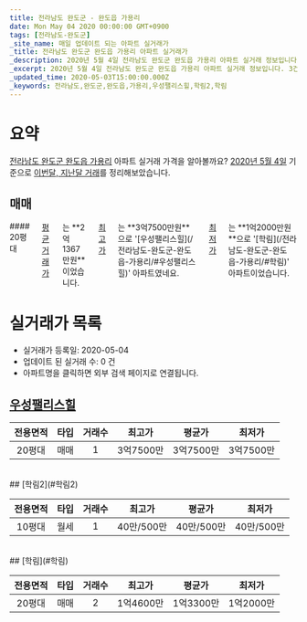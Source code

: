 ```yaml
---
title: 전라남도 완도군 - 완도읍 가용리
date: Mon May 04 2020 00:00:00 GMT+0900
tags: [전라남도-완도군]
_site_name: 매일 업데이트 되는 아파트 실거래가
_title: 전라남도 완도군 완도읍 가용리 아파트 실거래가
_description: 2020년 5월 4일 전라남도 완도군 완도읍 가용리 아파트 실거래 정보입니다. 3건 아파트 정보가 있습니다.
_excerpt: 2020년 5월 4일 전라남도 완도군 완도읍 가용리 아파트 실거래 정보입니다. 3건 아파트 정보가 있습니다.
_updated_time: 2020-05-03T15:00:00.000Z
_keywords: 전라남도,완도군,완도읍,가용리,우성팰리스힐,학림2,학림
---
```





# 요약
<ins>전라남도 완도군 완도읍 가용리</ins> 아파트 실거래 가격을 알아볼까요? <ins>2020년 5월 4일</ins> 기준으로 <ins>이번달, 지난달 거래</ins>를 정리해보았습니다.

## 매매
<div class="container">
<div class="twelve columns" markdown="1">
#### 20평대
<ins>평균 거래가</ins>는 **2억1367만원**이었습니다. <ins>최고가</ins>는 **3억7500만원**으로 '[우성팰리스힐](/전라남도-완도군-완도읍-가용리/#우성팰리스힐)' 아파트였네요. <ins>최저가</ins>는 **1억2000만원**으로 '[학림](/전라남도-완도군-완도읍-가용리/#학림)' 아파트이었습니다.
</div>
</div>



# 실거래가 목록
- 실거래가 등록일: 2020-05-04
- 업데이트 된 실거래 수: 0 건
- 아파트명을 클릭하면 외부 검색 페이지로 연결됩니다.

## [우성팰리스힐](#우성팰리스힐)

|전용면적|타입|거래수|최고가|평균가|최저가|
|:---:|:---:|:---:|:---:|:---:|:---:|
|20평대|<span class="deal-type-1">매매</span>|1|3억7500만|3억7500만|3억7500만|

<br/>
## [학림2](#학림2)

|전용면적|타입|거래수|최고가|평균가|최저가|
|:---:|:---:|:---:|:---:|:---:|:---:|
|10평대|<span class="deal-type-3">월세</span>|1|40만/500만|40만/500만|40만/500만|

<br/>
## [학림](#학림)

|전용면적|타입|거래수|최고가|평균가|최저가|
|:---:|:---:|:---:|:---:|:---:|:---:|
|20평대|<span class="deal-type-1">매매</span>|2|1억4600만|1억3300만|1억2000만|

<br/>



